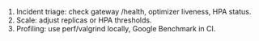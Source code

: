 1. Incident triage: check gateway /health, optimizer liveness, HPA status.
2. Scale: adjust replicas or HPA thresholds.
3. Profiling: use perf/valgrind locally, Google Benchmark in CI.